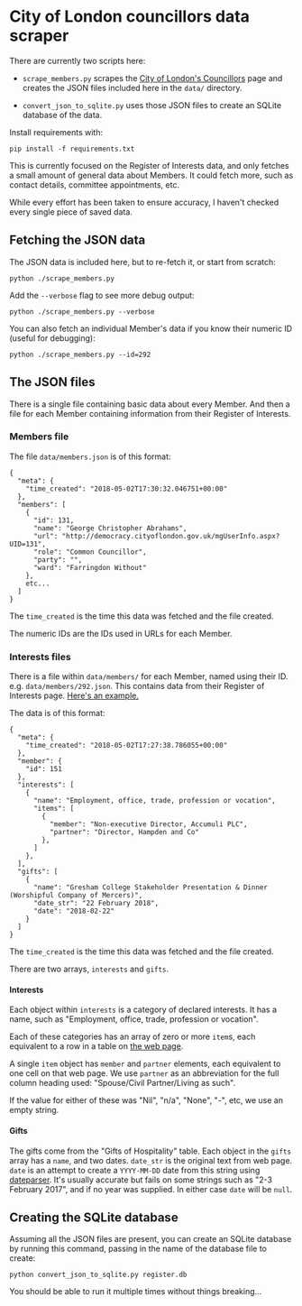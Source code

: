 # City of London councillors data scraper

There are currently two scripts here:

* `scrape_members.py` scrapes the [City of London's Councillors][colc] page and creates the JSON files included here in the `data/` directory.

* `convert_json_to_sqlite.py` uses those JSON files to create an SQLite database of the data.

[colc]: http://democracy.cityoflondon.gov.uk/mgMemberIndex.aspx?VW=TABLE&PIC=1&FN=

Install requirements with:

    pip install -f requirements.txt

This is currently focused on the Register of Interests data, and only fetches a small amount of general data about Members. It could fetch more, such as contact details, committee appointments, etc.

While every effort has been taken to ensure accuracy, I haven't checked every single piece of saved data.


## Fetching the JSON data

The JSON data is included here, but to re-fetch it, or start from scratch:

    python ./scrape_members.py

Add the `--verbose` flag to see more debug output:

    python ./scrape_members.py --verbose

You can also fetch an individual Member's data if you know their numeric ID (useful for debugging):

    python ./scrape_members.py --id=292

## The JSON files

There is a single file containing basic data about every Member. And then a file for each Member containing information from their Register of Interests.

### Members file

The file `data/members.json` is of this format:

    {
      "meta": {
        "time_created": "2018-05-02T17:30:32.046751+00:00"
      },
      "members": [
        {
          "id": 131,
          "name": "George Christopher Abrahams",
          "url": "http://democracy.cityoflondon.gov.uk/mgUserInfo.aspx?UID=131",
          "role": "Common Councillor",
          "party": "",
          "ward": "Farringdon Without"
        },
        etc...
      ]
    }

The `time_created` is the time this data was fetched and the file created.

The numeric IDs are the IDs used in URLs for each Member.

### Interests files

There is a file within `data/members/` for each Member, named using their ID. e.g. `data/members/292.json`. This contains data from their Register of Interests page. [Here's an example.](interests)

The data is of this format:

    {
      "meta": {
        "time_created": "2018-05-02T17:27:38.786055+00:00"
      },
      "member": {
        "id": 151
      },
      "interests": [
        {
          "name": "Employment, office, trade, profession or vocation",
          "items": [
            {
              "member": "Non-executive Director, Accumuli PLC",
              "partner": "Director, Hampden and Co"
            },
          ]
        },
      ],
      "gifts": [
        {
          "name": "Gresham College Stakeholder Presentation & Dinner (Worshipful Company of Mercers)",
          "date_str": "22 February 2018",
          "date": "2018-02-22"
        }
      ]
    }

The `time_created` is the time this data was fetched and the file created.

There are two arrays, `interests` and `gifts`.

#### Interests

Each object within `interests` is a category of declared interests. It has a name, such as "Employment, office, trade, profession or vocation".

Each of these categories has an array of zero or more `item`s, each equivalent to a row in a table on [the web page][interests].

A single `item` object has `member` and `partner` elements, each equivalent to one cell on that web page. We use `partner` as an abbreviation for the full column heading used: "Spouse/Civil Partner/Living as such".

If the value for either of these was "Nil", "n/a", "None", "-", etc, we use an empty string.

#### Gifts

The gifts come from the "Gifts of Hospitality" table. Each object in the `gifts` array has a `name`, and two dates. `date_str` is the original text from web page. `date` is an attempt to create a `YYYY-MM-DD` date from this string using [dateparser](https://github.com/scrapinghub/dateparser). It's usually accurate but fails on some strings such as "2-3 February 2017", and if no year was supplied. In either case `date` will be `null`.

[interests]: http://democracy.cityoflondon.gov.uk/mgDeclarationSubmission.aspx?UID=292&HID=2996&FID=0&HPID=505557255

## Creating the SQLite database

Assuming all the JSON files are present, you can create an SQLite database by running this command, passing in the name of the database file to create:

    python convert_json_to_sqlite.py register.db

You should be able to run it multiple times without things breaking...
